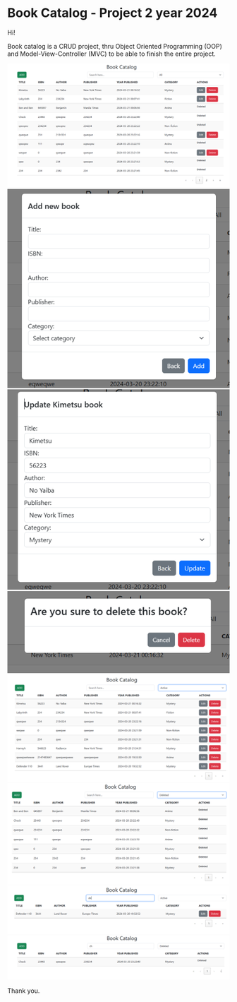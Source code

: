 # Book Catalog - Project 2 year 2024


Hi!

Book catalog is a CRUD project, thru Object Oriented Programming (OOP) and Model-View-Controller (MVC) to be able to finish the entire project.

![alt text](./assets/images/front.PNG)
![alt text](./assets/images/add.PNG)
![alt text](./assets/images/update.PNG)
![alt text](./assets/images/delete.PNG)
![alt text](./assets/images/active.PNG)
![alt text](./assets/images/deleted.PNG)
![alt text](./assets/images/activesearch.PNG)
![alt text](./assets/images/deletedsearch.PNG)

Thank you.